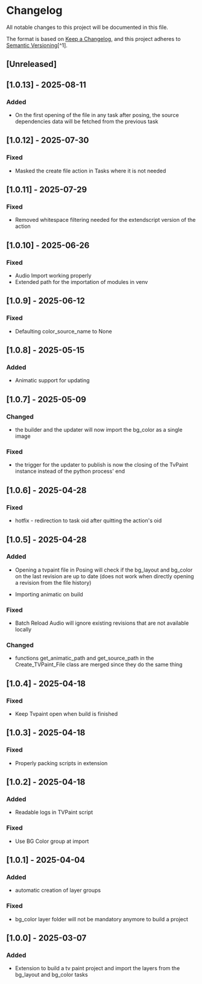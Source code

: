 # Changelog

All notable changes to this project will be documented in this file.

The format is based on [Keep a Changelog](https://keepachangelog.com/en/1.0.0/),
and this project adheres to [Semantic Versioning](https://semver.org/spec/v2.0.0.html)[^1].

<!---
Types of changes

- Added for new features.
- Changed for changes in existing functionality.
- Deprecated for soon-to-be removed features.
- Removed for now removed features.
- Fixed for any bug fixes.
- Security in case of vulnerabilities.

-->

## [Unreleased]

## [1.0.13] - 2025-08-11

### Added
* On the first opening of the file in any task after posing, the source dependencies data will be fetched from the previous task

## [1.0.12] - 2025-07-30

### Fixed
* Masked the create file action in Tasks where it is not needed

## [1.0.11] - 2025-07-29

### Fixed
* Removed whitespace filtering needed for the extendscript version of the action

## [1.0.10] - 2025-06-26

### Fixed

* Audio Import working properly
* Extended path for the importation of modules in venv

## [1.0.9] - 2025-06-12

### Fixed

* Defaulting color_source_name to None

## [1.0.8] - 2025-05-15

### Added

* Animatic support for updating

## [1.0.7] - 2025-05-09

### Changed

* the builder and the updater will now import the bg_color as a single image

### Fixed

* the trigger for the updater to publish is now the closing of the TvPaint instance instead of the python process' end

## [1.0.6] - 2025-04-28

### Fixed

* hotfix - redirection to task oid after quitting the action's oid

## [1.0.5] - 2025-04-28

### Added

* Opening a tvpaint file in Posing will check if the bg_layout and bg_color on the last revision are up to date (does not work when directly opening a revision from the file history)

* Importing animatic on build

### Fixed

* Batch Reload Audio will ignore existing revisions that are not available locally

### Changed

* functions get_animatic_path and get_source_path in the Create_TVPaint_File class are merged since they do the same thing

## [1.0.4] - 2025-04-18

### Fixed

* Keep Tvpaint open when build is finished

## [1.0.3] - 2025-04-18

### Fixed

* Properly packing scripts in extension

## [1.0.2] - 2025-04-18

### Added

* Readable logs in TVPaint script

### Fixed

* Use BG Color group at import

## [1.0.1] - 2025-04-04

### Added

* automatic creation of layer groups

### Fixed

* bg_color layer folder will not be mandatory anymore to build a project

## [1.0.0] - 2025-03-07

### Added

* Extension to build a tv paint project and import the layers from the bg_layout and bg_color tasks
